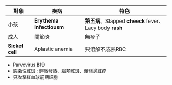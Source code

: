 | 對象        | 疾病                 | 特色                                         |
|-------------|----------------------|----------------------------------------------|
| 小孩        | **Erythema infectiousm** | **第五病**、Slapped **cheeck** fever、Lacy body **rash** |
| 成人        | 關節炎               | 無疹子                                       |
| **Sickel cell** | Aplastic anemia      | 只溶解不成熟RBC                              |
- Parvovirus **B19**
- 感染性紅斑 : 輕微發熱、臉頰紅斑、蕾絲邊紅疹
- 只攻擊紅血球前期細胞